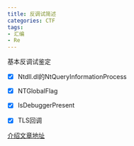 ```yaml
---
title: 反调试简述
categories: CTF
tags:
- 汇编
- Re
---
```

基本反调试鉴定
<!--more-->
- [x] Ntdll.dl的NtQueryInformationProcess
- [x] NTGlobalFlag
- [x] IsDebuggerPresent
- [x] TLS回调


[介绍文章地址](https://www.anquanke.com/post/id/208404#h3-3)